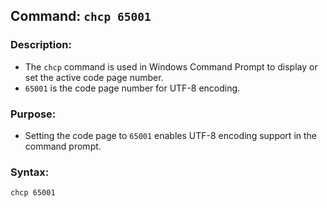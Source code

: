 ## Command: `chcp 65001`

### Description:
- The `chcp` command is used in Windows Command Prompt to display or set the active code page number.
- `65001` is the code page number for UTF-8 encoding.

### Purpose:
- Setting the code page to `65001` enables UTF-8 encoding support in the command prompt.

### Syntax:
```bash
chcp 65001

